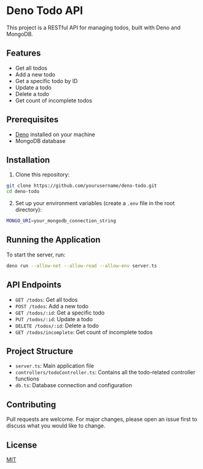 # Deno Todo API

This project is a RESTful API for managing todos, built with Deno and MongoDB.

## Features

- Get all todos
- Add a new todo
- Get a specific todo by ID
- Update a todo
- Delete a todo
- Get count of incomplete todos

## Prerequisites

- [Deno](https://deno.land/) installed on your machine
- MongoDB database

## Installation

1. Clone this repository:

```bash
git clone https://github.com/yourusername/deno-todo.git
cd deno-todo
```

2. Set up your environment variables (create a `.env` file in the root directory):

```bash
MONGO_URI=your_mongodb_connection_string
```

## Running the Application

To start the server, run:

```bash
deno run --allow-net --allow-read --allow-env server.ts
```

## API Endpoints

- `GET /todos`: Get all todos
- `POST /todos`: Add a new todo
- `GET /todos/:id`: Get a specific todo
- `PUT /todos/:id`: Update a todo
- `DELETE /todos/:id`: Delete a todo
- `GET /todos/incomplete`: Get count of incomplete todos

## Project Structure

- `server.ts`: Main application file
- `controllers/todoController.ts`: Contains all the todo-related controller functions
- `db.ts`: Database connection and configuration

## Contributing

Pull requests are welcome. For major changes, please open an issue first to discuss what you would like to change.

## License

[MIT](https://choosealicense.com/licenses/mit/)

